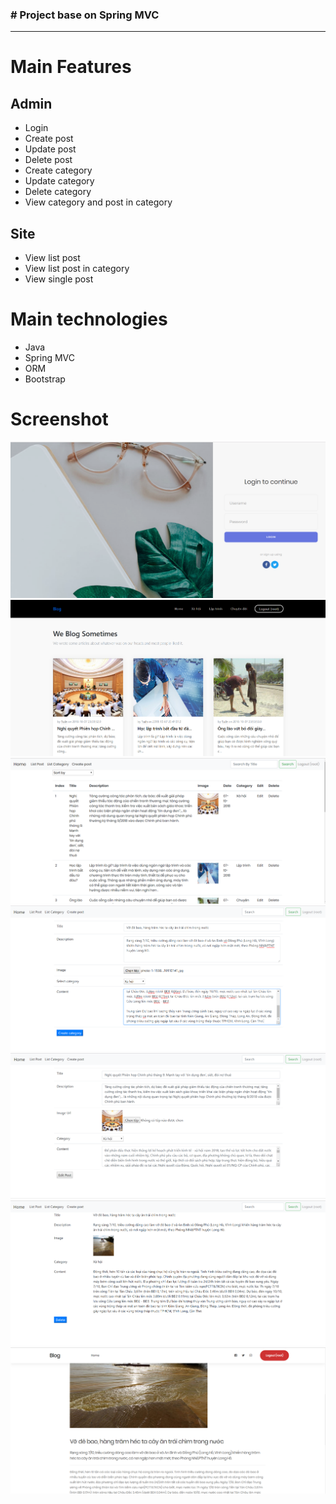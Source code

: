 ### # Project base on Spring MVC

***

#  Main Features
## Admin
* Login
* Create post
* Update post
* Delete post
* Create category
* Update category
* Delete category
* View category and post in category
## Site
* View list post
* View list post in category
* View single post
# Main technologies
* Java
* Spring MVC
* ORM
* Bootstrap

# Screenshot

![](https://github.com/TranAnhTuanExerciseCodegym/spring-blog/blob/master/screenshot/login.png)
![](https://github.com/TranAnhTuanExerciseCodegym/spring-blog/blob/master/screenshot/home.png)
![](https://github.com/TranAnhTuanExerciseCodegym/spring-blog/blob/master/screenshot/list-post.png)
![](https://github.com/TranAnhTuanExerciseCodegym/spring-blog/blob/master/screenshot/create-post.png)
![](https://github.com/TranAnhTuanExerciseCodegym/spring-blog/blob/master/screenshot/edit-post.png)
![](https://github.com/TranAnhTuanExerciseCodegym/spring-blog/blob/master/screenshot/delete-post.png)
![](https://github.com/TranAnhTuanExerciseCodegym/spring-blog/blob/master/screenshot/view.png)

